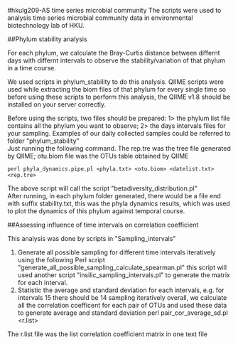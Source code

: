 #hkulg209-AS time series microbial community
The scripts were used to analysis time series microbial community data in environmental biotechnology lab of HKU.

##Phylum stability analysis

For each phylum, we calculate the Bray-Curtis distance between differnt days with differnt intervals to observe the stability/variation of that phylum in a time course.  

We used scripts in phylum_stability to do this analysis. QIIME scripts were used while extracting the biom files of that phylum for every single time so before using these scripts to perform this analysis, the QIIME v1.8 should be installed on your server correctly.  

Before using the scripts, two files should be prepared: 1> the phylum list file contains all the phylum you want to observe; 2> the days intervals files for your sampling. Examples of our daily collected samples could be referred to folder "phylum_stability"  
Just running the following command. The rep.tre was the tree file generated by QIIME; otu.biom file was the OTUs table obtained by QIIME  

    perl phyla_dynamics.pipe.pl <phyla.txt> <otu.biom> <datelist.txt> <rep.tre>  

The above script will call the script "betadiversity_distribution.pl"  
After running, in each phylum folder generated, there would be a file end with suffix stability.txt, this was the phyla dynamics results, which was used to plot the dynamics of this phylum against temporal course. 
    


##Assessing influence of time intervals on correlation coefficient

This analysis was done by scripts in "Sampling_intervals"  
 1. Generate all possible sampling for different time intervals iteratively using the following Perl script "generate_all_possible_sampling_calculate_spearman.pl" this script will used another script "insilic_sampling_intervals.pl" to generate the matrix for each interval.  
 2. Statistic the average and standard deviation for each intervals, e.g. for intervals 15 there should be 14 sampling iteratively overall, we calculate all the correlation coefficent for each pair of OTUs and used these data to generate average and standard deviation perl pair_cor_average_sd.pl <r.list>  

The r.list file was the list correlation coefficient matrix in one text file

